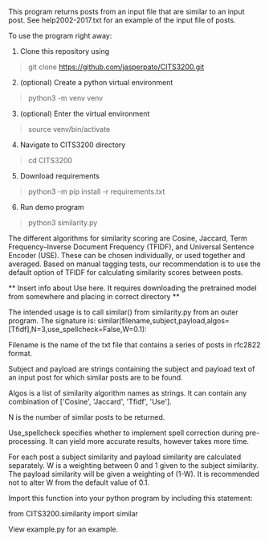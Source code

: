 This program returns posts from an input file that are similar to an input post.
See help2002-2017.txt for an example of the input file of posts.

To use the program right away:

1. Clone this repository using
> git clone https://github.com/jasperpato/CITS3200.git

2. (optional) Create a python virtual environment
> python3 -m venv venv

3. (optional) Enter the virtual environment
> source venv/bin/activate

4. Navigate to CITS3200 directory
> cd CITS3200

5. Download requirements
> python3 -m pip install -r requirements.txt

6. Run demo program
> python3 similarity.py

The different algorithms for similarity scoring are Cosine, Jaccard,
Term Frequency–Inverse Document Frequency (TFIDF), and Universal Sentence
Encoder (USE). These can be chosen individually, or used together and averaged.
Based on manual tagging tests, our recommendation is to use the default option
of TFIDF for calculating similarity scores between posts.

** Insert info about Use here. It requires downloading the pretrained model
from somewhere and placing in correct directory **

The intended usage is to call similar() from similarity.py from an outer
program. The signature is:
similar(filename,subject,payload,algos=[Tfidf],N=3,use_spellcheck=False,W=0.1):

Filename is the name of the txt file that contains a series of posts in rfc2822
format.

Subject and payload are strings containing the subject and payload text of an
input post for which similar posts are to be found.

Algos is a list of similarity algorithm names as strings. It can contain any
combination of ['Cosine', 'Jaccard', 'Tfidf', 'Use'].

N is the number of similar posts to be returned.

Use_spellcheck specifies whether to implement spell correction during
pre-processing. It can yield more accurate results, however takes more time.

For each post a subject similarity and payload similarity are calculated
separately. W is a weighting between 0 and 1 given to the subject similarity.
The payload similarity will be given a weighting of (1-W). It is recommended
not to alter W from the default value of 0.1.

Import this function into your python program by including this statement:

from CITS3200.similarity import similar

View example.py for an example.






